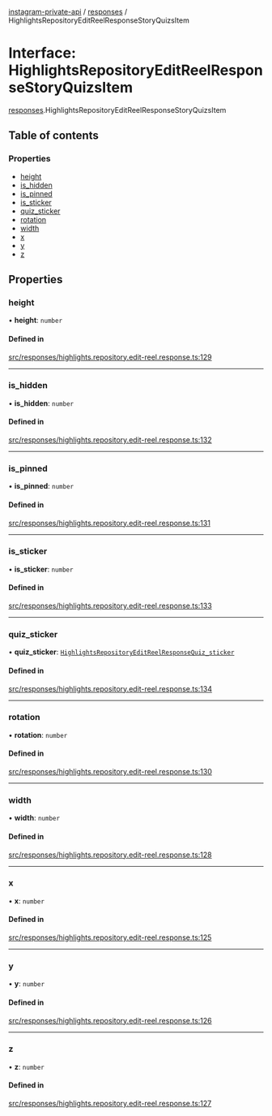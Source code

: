 [instagram-private-api](../../README.md) / [responses](../../modules/responses.md) / HighlightsRepositoryEditReelResponseStoryQuizsItem

# Interface: HighlightsRepositoryEditReelResponseStoryQuizsItem

[responses](../../modules/responses.md).HighlightsRepositoryEditReelResponseStoryQuizsItem

## Table of contents

### Properties

- [height](HighlightsRepositoryEditReelResponseStoryQuizsItem.md#height)
- [is\_hidden](HighlightsRepositoryEditReelResponseStoryQuizsItem.md#is_hidden)
- [is\_pinned](HighlightsRepositoryEditReelResponseStoryQuizsItem.md#is_pinned)
- [is\_sticker](HighlightsRepositoryEditReelResponseStoryQuizsItem.md#is_sticker)
- [quiz\_sticker](HighlightsRepositoryEditReelResponseStoryQuizsItem.md#quiz_sticker)
- [rotation](HighlightsRepositoryEditReelResponseStoryQuizsItem.md#rotation)
- [width](HighlightsRepositoryEditReelResponseStoryQuizsItem.md#width)
- [x](HighlightsRepositoryEditReelResponseStoryQuizsItem.md#x)
- [y](HighlightsRepositoryEditReelResponseStoryQuizsItem.md#y)
- [z](HighlightsRepositoryEditReelResponseStoryQuizsItem.md#z)

## Properties

### height

• **height**: `number`

#### Defined in

[src/responses/highlights.repository.edit-reel.response.ts:129](https://github.com/Nerixyz/instagram-private-api/blob/b3351b9/src/responses/highlights.repository.edit-reel.response.ts#L129)

___

### is\_hidden

• **is\_hidden**: `number`

#### Defined in

[src/responses/highlights.repository.edit-reel.response.ts:132](https://github.com/Nerixyz/instagram-private-api/blob/b3351b9/src/responses/highlights.repository.edit-reel.response.ts#L132)

___

### is\_pinned

• **is\_pinned**: `number`

#### Defined in

[src/responses/highlights.repository.edit-reel.response.ts:131](https://github.com/Nerixyz/instagram-private-api/blob/b3351b9/src/responses/highlights.repository.edit-reel.response.ts#L131)

___

### is\_sticker

• **is\_sticker**: `number`

#### Defined in

[src/responses/highlights.repository.edit-reel.response.ts:133](https://github.com/Nerixyz/instagram-private-api/blob/b3351b9/src/responses/highlights.repository.edit-reel.response.ts#L133)

___

### quiz\_sticker

• **quiz\_sticker**: [`HighlightsRepositoryEditReelResponseQuiz_sticker`](HighlightsRepositoryEditReelResponseQuiz_sticker.md)

#### Defined in

[src/responses/highlights.repository.edit-reel.response.ts:134](https://github.com/Nerixyz/instagram-private-api/blob/b3351b9/src/responses/highlights.repository.edit-reel.response.ts#L134)

___

### rotation

• **rotation**: `number`

#### Defined in

[src/responses/highlights.repository.edit-reel.response.ts:130](https://github.com/Nerixyz/instagram-private-api/blob/b3351b9/src/responses/highlights.repository.edit-reel.response.ts#L130)

___

### width

• **width**: `number`

#### Defined in

[src/responses/highlights.repository.edit-reel.response.ts:128](https://github.com/Nerixyz/instagram-private-api/blob/b3351b9/src/responses/highlights.repository.edit-reel.response.ts#L128)

___

### x

• **x**: `number`

#### Defined in

[src/responses/highlights.repository.edit-reel.response.ts:125](https://github.com/Nerixyz/instagram-private-api/blob/b3351b9/src/responses/highlights.repository.edit-reel.response.ts#L125)

___

### y

• **y**: `number`

#### Defined in

[src/responses/highlights.repository.edit-reel.response.ts:126](https://github.com/Nerixyz/instagram-private-api/blob/b3351b9/src/responses/highlights.repository.edit-reel.response.ts#L126)

___

### z

• **z**: `number`

#### Defined in

[src/responses/highlights.repository.edit-reel.response.ts:127](https://github.com/Nerixyz/instagram-private-api/blob/b3351b9/src/responses/highlights.repository.edit-reel.response.ts#L127)
